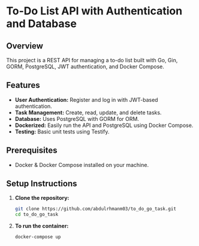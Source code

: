# To-Do List API with Authentication and Database

## Overview

This project is a REST API for managing a to-do list built with Go, Gin, GORM, PostgreSQL, JWT authentication, and Docker Compose.

## Features

- **User Authentication:** Register and log in with JWT-based authentication.
- **Task Management:** Create, read, update, and delete tasks.
- **Database:** Uses PostgreSQL with GORM for ORM.
- **Dockerized:** Easily run the API and PostgreSQL using Docker Compose.
- **Testing:** Basic unit tests using Testify.

## Prerequisites

- Docker & Docker Compose installed on your machine.

## Setup Instructions

1. **Clone the repository:**
   ```bash
   git clone https://github.com/abdulrhmanm03/to_do_go_task.git
   cd to_do_go_task
   ```
2. **To run the container:**
   ```bash
   docker-compose up
   ```
